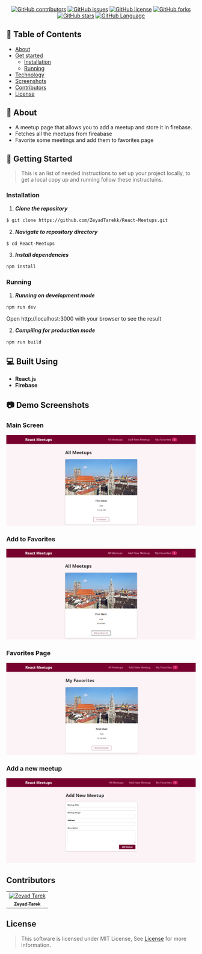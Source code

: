 <div align="center">

[![GitHub contributors](https://img.shields.io/github/contributors/ZeyadTarekk/React-Meetups)](https://github.com/ZeyadTarekk/React-Meetups/contributors)
[![GitHub issues](https://img.shields.io/github/issues/ZeyadTarekk/React-Meetups)](https://github.com/ZeyadTarekk/React-Meetups/issues)
[![GitHub license](https://img.shields.io/github/license/ZeyadTarekk/React-Meetups)](https://github.com/ZeyadTarekk/React-Meetups/blob/master/LICENSE)
[![GitHub forks](https://img.shields.io/github/forks/ZeyadTarekk/React-Meetups)](https://github.com/ZeyadTarekk/React-Meetups/network)
[![GitHub stars](https://img.shields.io/github/stars/ZeyadTarekk/React-Meetups)](https://github.com/ZeyadTarekk/React-Meetups/stargazers)
[![GitHub Language](https://img.shields.io/github/languages/top/ZeyadTarekk/React-Meetups)](https://img.shields.io/github/languages/count/ZeyadTarekk/React-Meetups)

</div>

## 📝 Table of Contents

- [About](#about)
- [Get started](#get-started)
  - [Installation](#Install)
  - [Running](#running)
- [Technology](#tech)
- [Screenshots](#Screenshots)
- [Contributors](#Contributors)
- [License](#license)

## 📙 About <a name = "about"></a>
- A meetup page that allows you to add a meetup and store it in firebase.
- Fetches all the meetups from fireabase
- Favorite some meetings and add them to favorites page

## 🏁 Getting Started <a name = "get-started"></a>

> This is an list of needed instructions to set up your project locally, to get a local copy up and running follow these
> instructuins.

### Installation <a name = "Install"></a>

1. **_Clone the repository_**

```sh
$ git clone https://github.com/ZeyadTarekk/React-Meetups.git
```

2. **_Navigate to repository directory_**

```sh
$ cd React-Meetups
```

3. **_Install dependencies_**

```sh
npm install
```

### Running <a name = "running"></a>

1. **_Running on development mode_**

```sh
npm run dev
```

Open http://localhost:3000 with your browser to see the result

2. **_Compiling for production mode_**

```sh
npm run build
```

## 💻 Built Using <a name = "tech"></a>

- **React.js**
- **Firebase**

## 📷 Demo Screenshots <a name = "Screenshots"></a>

<div align="center">
<h3 align='left'>Main Screen</h3>
   <img src="screenshots/s1.png">
<h3 align='left'>Add to Favorites</h3>
   <img  src="screenshots/s2.png"></a>

<h3 align='left'>Favorites Page</h3>
<img src="screenshots/s3.png"></a>
<h3 align='left'>Add a new meetup</h3>
<img src="screenshots/s4.png"></a>

</div>

## Contributors <a name = "Contributors"></a>

<table>
  <tr>
    <td align="center">
    <a href="https://github.com/ZeyadTarekk" target="_black">
    <img src="https://avatars.githubusercontent.com/u/76125650?v=4" width="150px;" alt="Zeyad Tarek"/>
    <br />
    <sub><b>Zeyad Tarek</b></sub></a>

  </tr>
 </table>

## License <a name = "license"></a>

> This software is licensed under MIT License, See [License](https://github.com/ZeyadTarekk/React-Meetups/blob/main/LICENSE) for more information.
